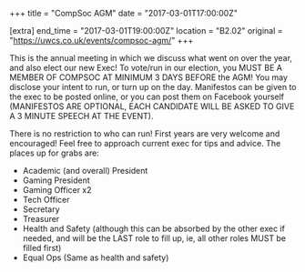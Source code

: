 +++
title = "CompSoc AGM"
date = "2017-03-01T17:00:00Z"

[extra]
end_time = "2017-03-01T19:00:00Z"
location = "B2.02"
original = "https://uwcs.co.uk/events/compsoc-agm/"
+++

This is the annual meeting in which we discuss what went on over the year, and also elect our new Exec\! To vote/run in our election, you MUST BE A MEMBER OF COMPSOC AT MINIMUM 3 DAYS BEFORE the AGM\! You may disclose your intent to run, or turn up on the day. Manifestos can be given to the exec to be posted online, or you can post them on Facebook yourself (MANIFESTOS ARE OPTIONAL, EACH CANDIDATE WILL BE ASKED TO GIVE A 3 MINUTE SPEECH AT THE EVENT).

There is no restriction to who can run\! First years are very welcome and encouraged\! Feel free to approach current exec for tips and advice. The places up for grabs are:

  - Academic (and overall) President  
  - Gaming President  
  - Gaming Officer x2
  - Tech Officer
  - Secretary
  - Treasurer
  - Health and Safety (although this can be absorbed by the other exec if needed, and will be the LAST role to fill up, ie, all other roles MUST be filled first)
  - Equal Ops (Same as health and safety)

